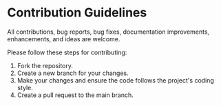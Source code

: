 # Contribution Guidelines

All contributions, bug reports, bug fixes, documentation improvements, enhancements, and ideas are welcome.

Please follow these steps for contributing:
1. Fork the repository.
2. Create a new branch for your changes.
3. Make your changes and ensure the code follows the project's coding style.
4. Create a pull request to the main branch.
